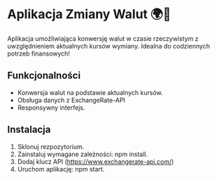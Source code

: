 # Aplikacja Zmiany Walut 🌍💱

Aplikacja umożliwiająca konwersję walut w czasie rzeczywistym z uwzględnieniem aktualnych kursów wymiany. Idealna do codziennych potrzeb finansowych!

## Funkcjonalności

- Konwersja walut na podstawie aktualnych kursów.
- Obsługa danych z ExchangeRate-API
- Responsywny interfejs.

## Instalacja

1. Sklonuj rezpozytorium.
2. Zainstaluj wymagane zależności: npm install.
3. Dodaj klucz API (https://www.exchangerate-api.com/)
4. Uruchom aplikację: npm start.
